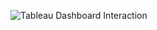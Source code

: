 ![Tableau Dashboard Interaction](https://github.com/natalierellis/HIDS-Portfolio/blob/8f2cea7c6c5073cfbd9a104f3dd54fe895b6c914/Healthcare_QI_Project/tableau_dashboards/dashboard_demo_1.gif)

